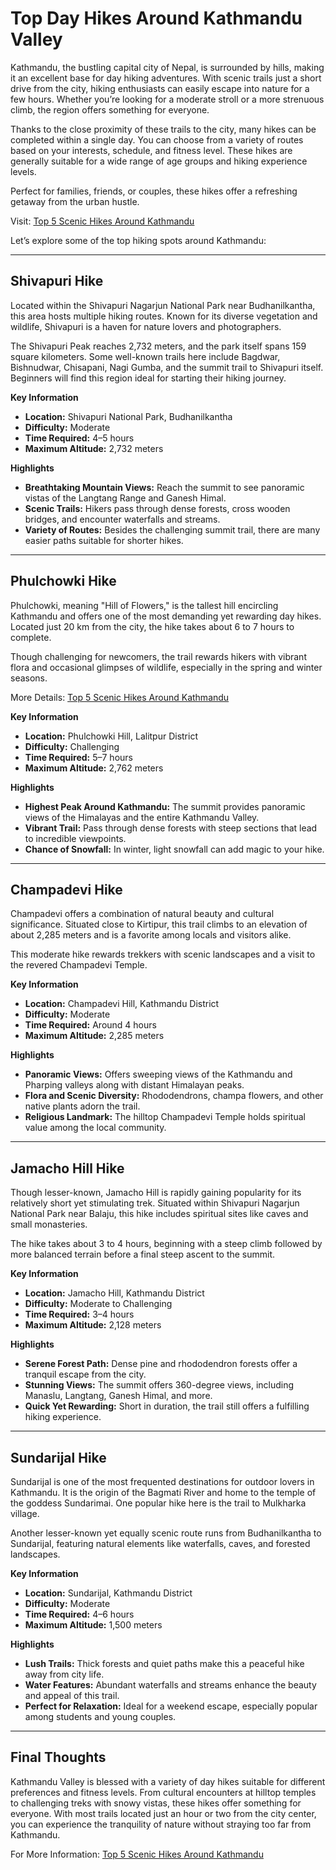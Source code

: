 # Top Day Hikes Around Kathmandu Valley

Kathmandu, the bustling capital city of Nepal, is surrounded by hills, making it an excellent base for day hiking adventures. With scenic trails just a short drive from the city, hiking enthusiasts can easily escape into nature for a few hours. Whether you’re looking for a moderate stroll or a more strenuous climb, the region offers something for everyone.

Thanks to the close proximity of these trails to the city, many hikes can be completed within a single day. You can choose from a variety of routes based on your interests, schedule, and fitness level. These hikes are generally suitable for a wide range of age groups and hiking experience levels.

Perfect for families, friends, or couples, these hikes offer a refreshing getaway from the urban hustle.

Visit: [Top 5 Scenic Hikes Around Kathmandu](https://www.gorkhatravel.com/blog/top-5-hikes-around-kathmandu)


Let’s explore some of the top hiking spots around Kathmandu:

---

## Shivapuri Hike

Located within the Shivapuri Nagarjun National Park near Budhanilkantha, this area hosts multiple hiking routes. Known for its diverse vegetation and wildlife, Shivapuri is a haven for nature lovers and photographers.

The Shivapuri Peak reaches 2,732 meters, and the park itself spans 159 square kilometers. Some well-known trails here include Bagdwar, Bishnudwar, Chisapani, Nagi Gumba, and the summit trail to Shivapuri itself. Beginners will find this region ideal for starting their hiking journey.

**Key Information**

- **Location:** Shivapuri National Park, Budhanilkantha  
- **Difficulty:** Moderate  
- **Time Required:** 4–5 hours  
- **Maximum Altitude:** 2,732 meters

**Highlights**

- **Breathtaking Mountain Views:** Reach the summit to see panoramic vistas of the Langtang Range and Ganesh Himal.
- **Scenic Trails:** Hikers pass through dense forests, cross wooden bridges, and encounter waterfalls and streams.
- **Variety of Routes:** Besides the challenging summit trail, there are many easier paths suitable for shorter hikes.

---

## Phulchowki Hike

Phulchowki, meaning "Hill of Flowers," is the tallest hill encircling Kathmandu and offers one of the most demanding yet rewarding day hikes. Located just 20 km from the city, the hike takes about 6 to 7 hours to complete.

Though challenging for newcomers, the trail rewards hikers with vibrant flora and occasional glimpses of wildlife, especially in the spring and winter seasons.

More Details: [Top 5 Scenic Hikes Around Kathmandu](https://www.gorkhatravel.com/blog/top-5-hikes-around-kathmandu)


**Key Information**

- **Location:** Phulchowki Hill, Lalitpur District  
- **Difficulty:** Challenging  
- **Time Required:** 5–7 hours  
- **Maximum Altitude:** 2,762 meters

**Highlights**

- **Highest Peak Around Kathmandu:** The summit provides panoramic views of the Himalayas and the entire Kathmandu Valley.
- **Vibrant Trail:** Pass through dense forests with steep sections that lead to incredible viewpoints.
- **Chance of Snowfall:** In winter, light snowfall can add magic to your hike.

---

## Champadevi Hike

Champadevi offers a combination of natural beauty and cultural significance. Situated close to Kirtipur, this trail climbs to an elevation of about 2,285 meters and is a favorite among locals and visitors alike.

This moderate hike rewards trekkers with scenic landscapes and a visit to the revered Champadevi Temple.

**Key Information**

- **Location:** Champadevi Hill, Kathmandu District  
- **Difficulty:** Moderate  
- **Time Required:** Around 4 hours  
- **Maximum Altitude:** 2,285 meters

**Highlights**

- **Panoramic Views:** Offers sweeping views of the Kathmandu and Pharping valleys along with distant Himalayan peaks.
- **Flora and Scenic Diversity:** Rhododendrons, champa flowers, and other native plants adorn the trail.
- **Religious Landmark:** The hilltop Champadevi Temple holds spiritual value among the local community.

---

## Jamacho Hill Hike

Though lesser-known, Jamacho Hill is rapidly gaining popularity for its relatively short yet stimulating trek. Situated within Shivapuri Nagarjun National Park near Balaju, this hike includes spiritual sites like caves and small monasteries.

The hike takes about 3 to 4 hours, beginning with a steep climb followed by more balanced terrain before a final steep ascent to the summit.

**Key Information**

- **Location:** Jamacho Hill, Kathmandu District  
- **Difficulty:** Moderate to Challenging  
- **Time Required:** 3–4 hours  
- **Maximum Altitude:** 2,128 meters

**Highlights**

- **Serene Forest Path:** Dense pine and rhododendron forests offer a tranquil escape from the city.
- **Stunning Views:** The summit offers 360-degree views, including Manaslu, Langtang, Ganesh Himal, and more.
- **Quick Yet Rewarding:** Short in duration, the trail still offers a fulfilling hiking experience.

---

## Sundarijal Hike

Sundarijal is one of the most frequented destinations for outdoor lovers in Kathmandu. It is the origin of the Bagmati River and home to the temple of the goddess Sundarimai. One popular hike here is the trail to Mulkharka village.

Another lesser-known yet equally scenic route runs from Budhanilkantha to Sundarijal, featuring natural elements like waterfalls, caves, and forested landscapes.

**Key Information**

- **Location:** Sundarijal, Kathmandu District  
- **Difficulty:** Moderate  
- **Time Required:** 4–6 hours  
- **Maximum Altitude:** 1,500 meters

**Highlights**

- **Lush Trails:** Thick forests and quiet paths make this a peaceful hike away from city life.
- **Water Features:** Abundant waterfalls and streams enhance the beauty and appeal of this trail.
- **Perfect for Relaxation:** Ideal for a weekend escape, especially popular among students and young couples.

---

## Final Thoughts

Kathmandu Valley is blessed with a variety of day hikes suitable for different preferences and fitness levels. From cultural encounters at hilltop temples to challenging treks with snowy vistas, these hikes offer something for everyone. With most trails located just an hour or two from the city center, you can experience the tranquility of nature without straying too far from Kathmandu.

For More Information: [Top 5 Scenic Hikes Around Kathmandu](https://www.gorkhatravel.com/blog/top-5-hikes-around-kathmandu)
